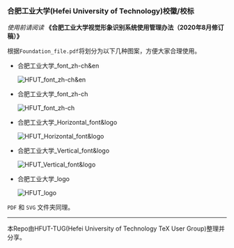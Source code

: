 ### 合肥工业大学(Hefei University of Technology)校徽/校标
*使用前请阅读* **《合肥工业大学视觉形象识别系统使用管理办法（2020年8月修订稿）》**

根据`Foundation_file.pdf`将划分为以下几种图案，方便大家合理使用。

* 合肥工业大学_font_zh-ch&en

    ![HFUT_font_zh-ch&en](https://github.com/HFUTTUG/HFUT-logo/blob/main/PNG/HFUT_font_zh-ch&en.png)

* 合肥工业大学_font_zh-ch

    ![HFUT_font_zh-ch](https://github.com/HFUTTUG/HFUT-logo/blob/main/PNG/HFUT_font_zh-ch.png)

* 合肥工业大学_Horizontal_font&logo

    ![HFUT_Horizontal_font&logo](https://github.com/HFUTTUG/HFUT-logo/blob/main/PNG/HFUT_Horizontal_font&logo.png)

* 合肥工业大学_Vertical_font&logo

    ![HFUT_Vertical_font&logo](https://github.com/HFUTTUG/HFUT-logo/blob/main/PNG/HFUT_Vertical_font&logo.png)

* 合肥工业大学_logo

    ![HFUT_logo](https://github.com/HFUTTUG/HFUT-logo/blob/main/PNG/HFUT_logo.png)

`PDF` 和 `SVG` 文件夹同理。 

----
本Repo由HFUT-TUG(Hefei University of Technology TeX User Group)整理并分享。